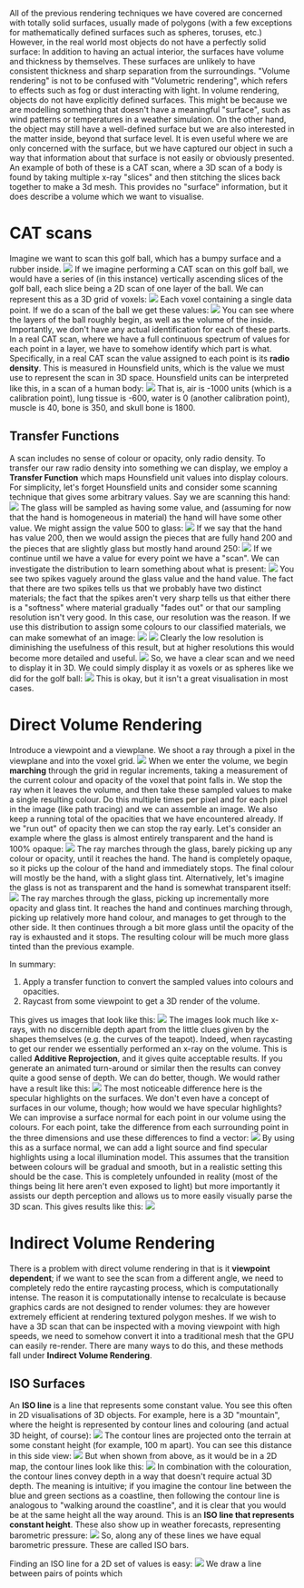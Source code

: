 All of the previous rendering techniques we have covered are concerned with totally solid surfaces, usually made of polygons (with a few exceptions for mathematically defined surfaces such as spheres, toruses, etc.) However, in the real world most objects do not have a perfectly solid surface: In addition to having an actual interior, the surfaces have volume and thickness by themselves. These surfaces are unlikely to have consistent thickness and sharp separation from the surroundings.
"Volume rendering" is not to be confused with "Volumetric rendering", which refers to effects such as fog or dust interacting with light.
In volume rendering, objects do not have explicitly defined surfaces. This might be because we are modelling something that doesn't have a meaningful "surface", such as wind patterns or temperatures in a weather simulation.
On the other hand, the object may still have a well-defined surface but we are also interested in the matter inside, beyond that surface level. It is even useful where we are only concerned with the surface, but we have captured our object in such a way that information about that surface is not easily or obviously presented. An example of both of these is a CAT scan, where a 3D scan of a body is found by taking multiple x-ray "slices" and then stitching the slices back together to make a 3d mesh. This provides no "surface" information, but it does describe a volume which we want to visualise.
# CAT scans
Imagine we want to scan this golf ball, which has a bumpy surface and a rubber inside.
![](Pasted%20image%2020231126131740.png)
If we imagine performing a CAT scan on this golf ball, we would have a series of (in this instance) vertically ascending slices of the golf ball, each slice being a 2D scan of one layer of the ball. We can represent this as a 3D grid of voxels:
![](Pasted%20image%2020231126131942.png)
Each voxel containing a single data point. If we do a scan of the ball we get these values:
![](Pasted%20image%2020231126135214.png)
You can see where the layers of the ball roughly begin, as well as the volume of the inside.
Importantly, we don't have any actual identification for each of these parts. In a real CAT scan, where we have a full continuous spectrum of values for each point in a layer, we have to somehow identify which part is what.
Specifically, in a real CAT scan the value assigned to each point is its **radio density**. This is measured in Hounsfield units, which is the value we must use to represent the scan in 3D space. Hounsfield units can be interpreted like this, in a scan of a human body:
![](Pasted%20image%2020231126140842.png)
That is, air is -1000 units (which is a calibration point), lung tissue is -600, water is 0 (another calibration point), muscle is 40, bone is 350, and skull bone is 1800.
## Transfer Functions
A scan includes no sense of colour or opacity, only radio density. To transfer our raw radio density into something we can display, we employ a **Transfer Function** which maps Hounsfield unit values into display colours.
For simplicity, let's forget Hounsfield units and consider some scanning technique that gives some arbitrary values.
Say we are scanning this hand:
![](Pasted%20image%2020231126141356.png)
The glass will be sampled as having some value, and (assuming for now that the hand is homogeneous in material) the hand will have some other value. We might assign the value 500 to glass:
![](Pasted%20image%2020231126141556.png)
If we say that the hand has value 200, then we would assign the pieces that are fully hand 200 and the pieces that are slightly glass but mostly hand around 250:
![](Pasted%20image%2020231126141714.png)
If we continue until we have a value for every point we have a "scan". We can investigate the distribution to learn something about what is present:
![](Pasted%20image%2020231126141846.png)
You see two spikes vaguely around the glass value and the hand value. The fact that there are two spikes tells us that we probably have two distinct materials; the fact that the spikes aren't very sharp tells us that either there is a "softness" where material gradually "fades out" or that our sampling resolution isn't very good. In this case, our resolution was the reason.
If we use this distribution to assign some colours to our classified materials, we can make somewhat of an image:
![](Pasted%20image%2020231126142108.png)
![](Pasted%20image%2020231126142115.png)
Clearly the low resolution is diminishing the usefulness of this result, but at higher resolutions this would become more detailed and useful.
![](Pasted%20image%2020231126143507.png)
So, we have a clear scan and we need to display it in 3D. We could simply display it as voxels or as spheres like we did for the golf ball:
![](Pasted%20image%2020231126143010.png)
This is okay, but it isn't a great visualisation in most cases.
# Direct Volume Rendering
Introduce a viewpoint and a viewplane. We shoot a ray through a pixel in the viewplane and into the voxel grid.
![](Pasted%20image%2020231126143641.png)
When we enter the volume, we begin **marching** through the grid in regular increments, taking a measurement of the current colour and opacity of the voxel that point falls in. We stop the ray when it leaves the volume, and then take these sampled values to make a single resulting colour. Do this multiple times per pixel and for each pixel in the image (like path tracing) and we can assemble an image.
We also keep a running total of the opacities that we have encountered already. If we "run out" of opacity then we can stop the ray early.
Let's consider an example where the glass is almost entirely transparent and the hand is 100% opaque:
![](Pasted%20image%2020231126144055.png)
The ray marches through the glass, barely picking up any colour or opacity, until it reaches the hand. The hand is completely opaque, so it picks up the colour of the hand and immediately stops. The final colour will mostly be the hand, with a slight glass tint.
Alternatively, let's imagine the glass is not as transparent and the hand is somewhat transparent itself:
![](Pasted%20image%2020231126144233.png)
The ray marches through the glass, picking up incrementally more opacity and glass tint. It reaches the hand and continues marching through, picking up relatively more hand colour, and manages to get through to the other side. It then continues through a bit more glass until the opacity of the ray is exhausted and it stops. The resulting colour will be much more glass tinted than the previous example.

In summary:
1. Apply a transfer function to convert the sampled values into colours and opacities.
2. Raycast from some viewpoint to get a 3D render of the volume.

This gives us images that look like this:
![](Pasted%20image%2020231126144522.png)
The images look much like x-rays, with no discernible depth apart from the little clues given by the shapes themselves (e.g. the curves of the teapot). Indeed, when raycasting to get our render we essentially performed an x-ray on the volume. This is called **Additive Reprojection**, and it gives quite acceptable results. If you generate an animated turn-around or similar then the results can convey quite a good sense of depth.
We can do better, though. We would rather have a result like this:
![](Pasted%20image%2020231126144906.png)
The most noticeable difference here is the specular highlights on the surfaces. We don't even have a concept of surfaces in our volume, though; how would we have specular highlights?
We can improvise a surface normal for each point in our volume using the colours. For each point, take the difference from each surrounding point in the three dimensions and use these differences to find a vector:
![](Pasted%20image%2020231126150641.png)
By using this as a surface normal, we can add a light source and find specular highlights using a local illumination model. This assumes that the transition between colours will be gradual and smooth, but in a realistic setting this should be the case.
This is completely unfounded in reality (most of the things being lit here aren't even exposed to light) but more importantly it assists our depth perception and allows us to more easily visually parse the 3D scan.
This gives results like this:
![](Pasted%20image%2020231126151311.png)
# Indirect Volume Rendering
There is a problem with direct volume rendering in that is it **viewpoint dependent**; if we want to see the scan from a different angle, we need to completely redo the entire raycasting process, which is computationally intense. The reason it is computationally intense to recalculate is because graphics cards are not designed to render volumes: they are however extremely efficient at rendering textured polygon meshes. If we wish to have a 3D scan that can be inspected with a moving viewpoint with high speeds, we need to somehow convert it into a traditional mesh that the GPU can easily re-render. There are many ways to do this, and these methods fall under **Indirect Volume Rendering**.
## ISO Surfaces
An **ISO line** is a line that represents some constant value. You see this often in 2D visualisations of 3D objects. For example, here is a 3D "mountain", where the height is represented by contour lines and colouring (and actual 3D height, of course):
![](Pasted%20image%2020231126152305.png)
The contour lines are projected onto the terrain at some constant height (for example, 100 m apart). You can see this distance in this side view:
![](Pasted%20image%2020231126152354.png)
But when shown from above, as it would be in a 2D map, the contour lines look like this:
![](Pasted%20image%2020231126152439.png)
In combination with the colouration, the contour lines convey depth in a way that doesn't require actual 3D depth. The meaning is intuitive; if you imagine the contour line between the blue and green sections as a coastline, then following the contour line is analogous to "walking around the coastline", and it is clear that you would be at the same height all the way around. This is an **ISO line that represents constant height**.
These also show up in weather forecasts, representing barometric pressure:
![](Pasted%20image%2020231126153530.png)
So, along any of these lines we have equal barometric pressure. These are called ISO bars.

Finding an ISO line for a 2D set of values is easy:
![](Pasted%20image%2020231126153950.png)
We draw a line between pairs of points which 